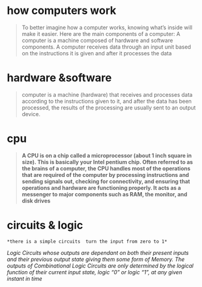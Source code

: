 # how computers work 
> To better imagine how a computer works, knowing what’s inside will make it easier. Here are the main components of a computer:
A computer is a machine composed of hardware and software components. A computer receives data through an input unit based on the instructions it is given and after it processes the data

# hardware &software


> computer is a machine (hardware) that receives and processes data according to the instructions given to it, and after the data has been processed, the results of the processing are usually sent to an output device.

# cpu


> **A CPU is on a chip called a microprocessor (about 1 inch square in size). This is basically your Intel pentium chip. Often referred to as the brains of a computer, the CPU handles most of the operations that are required of the computer by processing instructions and sending signals out, checking for connectivity, and ensuring that operations and hardware are functioning properly. It acts as a messenger to major components such as RAM, the monitor, and disk drives**


# circuits & logic 
>
    *there is a simple circuits  turn the input from zero to 1*
   *Logic Circuits whose outputs are dependant on both their present inputs and their previous output state giving them some form of Memory. The outputs of Combinational Logic Circuits are only determined by the logical function of their current input state, logic “0” or logic “1”, at any given instant in time*


